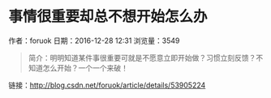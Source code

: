 # 事情很重要却总不想开始怎么办
作者：foruok
日期：2016-12-28 12:31
浏览量：3549
> 简介：明明知道某件事很重要可就是不愿意立即开始做？习惯立刻反馈？不知道怎么开始？一个一个来破！

 链接：http://blog.csdn.net/foruok/article/details/53905224
